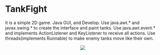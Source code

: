 # TankFight
It is a simple 2D game.
Java GUI, and Develop.
Use java.awt.* and javax.swing.* to create the interface and paint tanks.
Use java.awt.event.* and implements ActionListener and KeyListener to receive all actions.
Use threads(implements Runnable) to make enemy tanks move like their own.
<p align="center"><img src="images/aaa.gif"></p>
